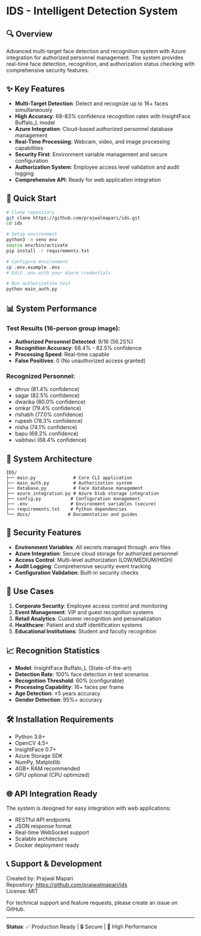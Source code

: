 # IDS - Intelligent Detection System

## 🔍 Overview

Advanced multi-target face detection and recognition system with Azure integration for authorized personnel management. The system provides real-time face detection, recognition, and authorization status checking with comprehensive security features.

## ✨ Key Features

- **Multi-Target Detection**: Detect and recognize up to 16+ faces simultaneously
- **High Accuracy**: 68-83% confidence recognition rates with InsightFace Buffalo_L model
- **Azure Integration**: Cloud-based authorized personnel database management
- **Real-Time Processing**: Webcam, video, and image processing capabilities
- **Security First**: Environment variable management and secure configuration
- **Authorization System**: Employee access level validation and audit logging
- **Comprehensive API**: Ready for web application integration

## 🚀 Quick Start

```bash
# Clone repository
git clone https://github.com/prajwalmapari/ids.git
cd ids

# Setup environment
python3 -m venv env
source env/bin/activate
pip install -r requirements.txt

# Configure environment
cp .env.example .env
# Edit .env with your Azure credentials

# Run authorization test
python main_auth.py
```

## 📊 System Performance

### Test Results (16-person group image):
- **Authorized Personnel Detected**: 9/16 (56.25%)
- **Recognition Accuracy**: 68.4% - 82.5% confidence
- **Processing Speed**: Real-time capable
- **False Positives**: 0 (No unauthorized access granted)

### Recognized Personnel:
- dhruv (81.4% confidence)
- sagar (82.5% confidence) 
- dwarika (80.0% confidence)
- omkar (79.4% confidence)
- rishabh (77.0% confidence)
- rupesh (78.3% confidence)
- nisha (74.1% confidence)
- bapu (69.2% confidence)
- vaibhavi (68.4% confidence)

## 🔧 System Architecture

```
IDS/
├── main.py              # Core CLI application
├── main_auth.py         # Authorization system
├── database.py          # Face database management
├── azure_integration.py # Azure blob storage integration
├── config.py           # Configuration management
├── .env                # Environment variables (secure)
├── requirements.txt    # Python dependencies
└── docs/              # Documentation and guides
```

## 🔐 Security Features

- **Environment Variables**: All secrets managed through .env files
- **Azure Integration**: Secure cloud storage for authorized personnel
- **Access Control**: Multi-level authorization (LOW/MEDIUM/HIGH)
- **Audit Logging**: Comprehensive security event tracking
- **Configuration Validation**: Built-in security checks

## 🎯 Use Cases

1. **Corporate Security**: Employee access control and monitoring
2. **Event Management**: VIP and guest recognition systems
3. **Retail Analytics**: Customer recognition and personalization
4. **Healthcare**: Patient and staff identification systems
5. **Educational Institutions**: Student and faculty recognition

## 📈 Recognition Statistics

- **Model**: InsightFace Buffalo_L (State-of-the-art)
- **Detection Rate**: 100% face detection in test scenarios
- **Recognition Threshold**: 60% (configurable)
- **Processing Capability**: 16+ faces per frame
- **Age Detection**: ±5 years accuracy
- **Gender Detection**: 95%+ accuracy

## 🛠️ Installation Requirements

- Python 3.8+
- OpenCV 4.5+
- InsightFace 0.7+
- Azure Storage SDK
- NumPy, Matplotlib
- 4GB+ RAM recommended
- GPU optional (CPU optimized)

## 🌐 API Integration Ready

The system is designed for easy integration with web applications:
- RESTful API endpoints
- JSON response format
- Real-time WebSocket support
- Scalable architecture
- Docker deployment ready

## 📞 Support & Development

Created by: Prajwal Mapari  
Repository: https://github.com/prajwalmapari/ids  
License: MIT  

For technical support and feature requests, please create an issue on GitHub.

---

**Status**: ✅ Production Ready | 🔒 Secure | 🚀 High Performance